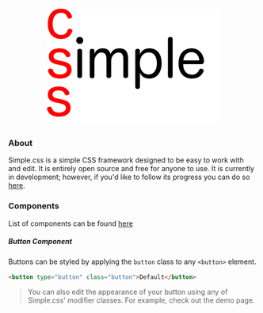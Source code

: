 <p align="center">
  <a href="http://cpdev.me/simple.css/">
    <img src="logo.png" alt="simple.css Logo" />
  </a>
</p>

### About
Simple.css is a simple CSS framework designed to be easy to work with and edit. It is entirely open source and free for anyone to use. It is currently in development; however, if you'd like to follow its progress you can do so [here](http://cpdev.me/simple.css/).

### Components
List of components can be found [here](https://github.com/cpdevelops/simple.css/tree/master/src/components)

##### Button Component
Buttons can be styled by applying the `button` class to any `<button>` element.
```html
<button type="button" class="button">Default</button>
```

> You can also edit the appearance of your button using any of Simple.css' modifier classes. For example, check out the demo page.
